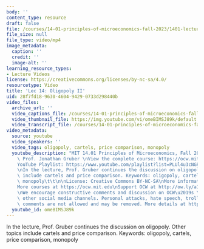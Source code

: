 ```yaml
---
body: ''
content_type: resource
draft: false
file: /courses/14-01-principles-of-microeconomics-fall-2023/1401-lecture14-2023oct25_360p_16_9.mp4
file_size: null
file_type: video/mp4
image_metadata:
  caption: ''
  credit: ''
  image-alt: ''
learning_resource_types:
- Lecture Videos
license: https://creativecommons.org/licenses/by-nc-sa/4.0/
resourcetype: Video
title: 'Lec 14: Oligopoly II'
uid: 28f7fd18-9630-4604-9429-0733d298440b
video_files:
  archive_url: ''
  video_captions_file: /courses/14-01-principles-of-microeconomics-fall-2023/1iNAZ_8vr72UE_NPRQQYix4RNzdyVqvKg_transcript.webvtt
  video_thumbnail_file: https://img.youtube.com/vi/omeBIMSJ89k/default.jpg
  video_transcript_file: /courses/14-01-principles-of-microeconomics-fall-2023/1iNAZ_8vr72UE_NPRQQYix4RNzdyVqvKg_transcript.pdf
video_metadata:
  source: youtube
  video_speakers: ''
  video_tags: oligopoly, cartels, price comparison, monopoly
  youtube_description: "MIT 14.01 Principles of Microeconomics, Fall 2023 \nInstructor:\
    \ Prof. Jonathan Gruber \nView the complete course: https://ocw.mit.edu/14-01F23\n\
    YouTube Playlist: https://www.youtube.com/playlist?list=PLUl4u3cNGP60V7HxLYRaJMbFzP77bzEjb\n\
    \nIn the lecture, Prof. Gruber continues the discussion on oligopoly. Other topics\
    \ include cartels and price comparison. Keywords: oligopoly, cartels, price comparison,\
    \ monopoly\t\t\n\nLicense: Creative Commons BY-NC-SA\nMore information at https://ocw.mit.edu/terms\n\
    More courses at https://ocw.mit.edu\nSupport OCW at http://ow.ly/a1If50zVRlQ\n\
    \nWe encourage constructive comments and discussion on OCW\u2019s YouTube and\
    \ other social media channels. Personal attacks, hate speech, trolling, and inappropriate\
    \ comments are not allowed and may be removed. More details at https://ocw.mit.edu/comments."
  youtube_id: omeBIMSJ89k
---
```

In the lecture, Prof. Gruber continues the discussion on oligopoly. Other topics include cartels and price comparison. Keywords: oligopoly, cartels, price comparison, monopoly